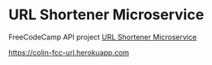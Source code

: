 # URL Shortener Microservice
FreeCodeCamp API project [URL Shortener Microservice](https://www.freecodecamp.org/challenges/url-shortener-microservice)

https://colin-fcc-url.herokuapp.com
